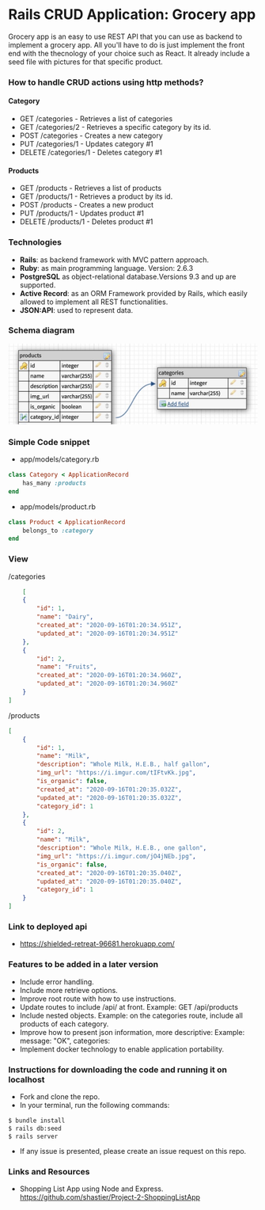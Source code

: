 # Rails CRUD Application: Grocery app

Grocery app is an easy to use REST API that you can use as backend to implement a grocery app. All you'll have to do is just implement the front end with the thecnology of your choice such as React.
It already include a seed file with pictures for that specific product. 

### How to handle CRUD actions using http methods?
#### Category
- GET /categories - Retrieves a list of categories
- GET /categories/2 - Retrieves a specific category by its id.
- POST /categories - Creates a new category
- PUT /categories/1 - Updates category #1
- DELETE /categories/1 - Deletes category #1

#### Products
- GET /products - Retrieves a list of products
- GET /products/1 - Retrieves a product by its id.
- POST /products - Creates a new product
- PUT /products/1 - Updates product #1
- DELETE /products/1 - Deletes product #1

### Technologies
- **Rails**: as backend framework with MVC pattern approach.
- **Ruby**: as main programming language. Version: 2.6.3
- **PostgreSQL** as object-relational database.Versions 9.3 and up are supported.
- **Active Record**: as an ORM Framework provided by Rails, which easily allowed to implement all REST functionalities. 
- **JSON:API**: used to represent data. 

### Schema diagram
![schema](./assets/schema_diagram.jpg)

### Simple Code snippet
- app/models/category.rb
```ruby
class Category < ApplicationRecord
    has_many :products
end
```
- app/models/product.rb
```ruby
class Product < ApplicationRecord
    belongs_to :category
end
```

### View
/categories
```json
    [
    {
        "id": 1,
        "name": "Dairy",
        "created_at": "2020-09-16T01:20:34.951Z",
        "updated_at": "2020-09-16T01:20:34.951Z"
    },
    {
        "id": 2,
        "name": "Fruits",
        "created_at": "2020-09-16T01:20:34.960Z",
        "updated_at": "2020-09-16T01:20:34.960Z"
    }
]
```
/products
```json
[
    {
        "id": 1,
        "name": "Milk",
        "description": "Whole Milk, H.E.B., half gallon",
        "img_url": "https://i.imgur.com/tIFtvKk.jpg",
        "is_organic": false,
        "created_at": "2020-09-16T01:20:35.032Z",
        "updated_at": "2020-09-16T01:20:35.032Z",
        "category_id": 1
    },
    {
        "id": 2,
        "name": "Milk",
        "description": "Whole Milk, H.E.B., one gallon",
        "img_url": "https://i.imgur.com/jO4jNEb.jpg",
        "is_organic": false,
        "created_at": "2020-09-16T01:20:35.040Z",
        "updated_at": "2020-09-16T01:20:35.040Z",
        "category_id": 1
    }
]
```

### Link to deployed api
- https://shielded-retreat-96681.herokuapp.com/

### Features to be added in a later version
- Include error handling.
- Include more retrieve options.
- Improve root route with how to use instructions.
- Update routes to include /api/ at front. Example: GET /api/products
- Include nested objects. Example: on the categories route, include all products of each category.
- Improve how to present json information, more descriptive: Example: message: "OK", categories:
- Implement docker technology to enable application portability.

### Instructions for downloading the code and running it on localhost
- Fork and clone the repo.
- In your terminal, run the following commands:
```
$ bundle install
$ rails db:seed
$ rails server
```
- If any issue is presented, please create an issue request on this repo.

### Links and Resources
- Shopping List App using Node and Express.
https://github.com/shastier/Project-2-ShoppingListApp
